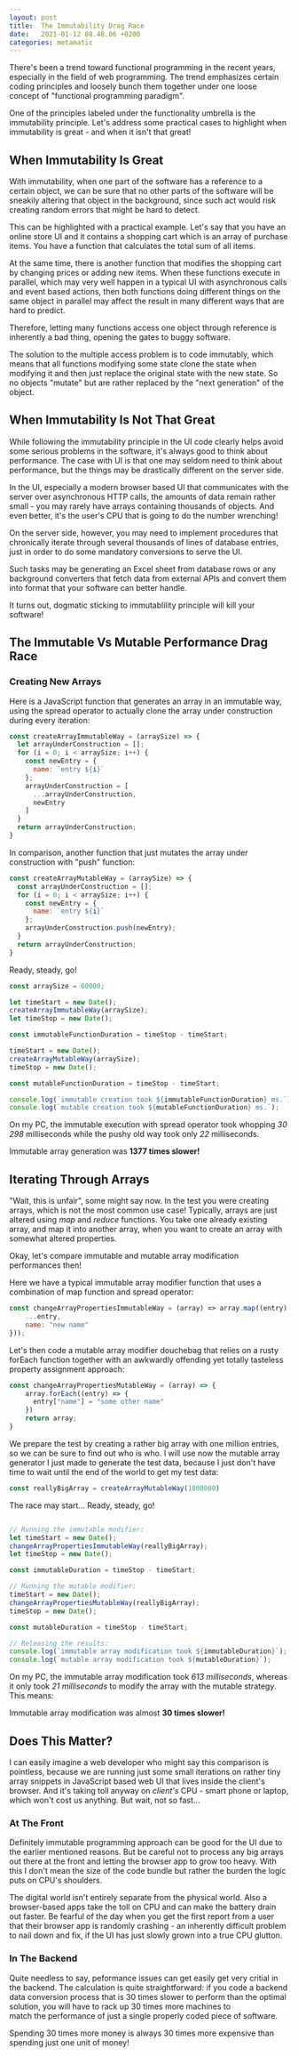 ```yaml
---
layout: post
title:  The Immutability Drag Race
date:   2021-01-12 08.48.06 +0200
categories: metamatic
---
```


There's been a trend toward functional programming in the recent years,
especially in the field of web programming. The trend emphasizes
certain coding principles and loosely bunch them together under one
loose concept of "functional programming paradigm".

One of the principles labeled under the functionality umbrella is
the immutability principle. Let's address some practical cases
to highlight when immutability is great - and when it isn't that great!

## When Immutability Is Great

With immutability, when one part of the software
has a reference to a certain object, we can be sure that no
other parts of the software will be sneakily altering that object
in the background, since such act would risk creating random errors
that might be hard to detect.

This can be highlighted with a practical example. Let's say that
you have an online store UI and it contains a
shopping cart which is an array of purchase items. You have
a function that calculates the total sum of all items. 

At the same time, there is another function that modifies the shopping
cart by changing prices or adding new items. When these functions
execute in parallel, which may very well happen in a typical UI
with asynchronous calls and event based actions, then both functions doing
different things on the same object in parallel may affect the result
in many different ways that are hard to predict. 

Therefore, letting many functions access one object through 
reference is inherently a bad thing, opening the gates to buggy software.

The solution to the multiple access problem is to code immutably,
which means that all functions modifying some state clone the state when
modifying it and then just replace the original state with the new 
state. So no objects "mutate" but are rather replaced by the "next
generation" of the object.

## When Immutability Is Not That Great

While following the immutability principle in the UI code clearly
helps avoid some serious problems in the software, it's always
good to think about performance. The case with UI is that one may
seldom need to think about performance, but the things may be drastically
different on the server side.

In the UI, especially a modern browser based UI that communicates
with the server over asynchronous HTTP calls, the amounts of data 
remain rather small - you may rarely have arrays containing thousands
of objects. And even better, it's the user's CPU that is going to do
the number wrenching!

On the server side, however, you may need to implement procedures
that chronically iterate through several thousands of lines of database
entries, just in order to do some mandatory conversions to serve the UI.

Such tasks may be generating an Excel sheet from database rows or
any background converters that fetch data from external APIs and convert
them into format that your software can better handle.

It turns out, dogmatic sticking to immutablility principle will kill
your software!

## The Immutable Vs Mutable Performance Drag Race

### Creating New Arrays 

Here is a JavaScript function that generates an array in an immutable way,
using the spread operator to actually clone the array under construction
during every iteration:

```JavaScript
const createArrayImmutableWay = (arraySize) => {
  let arrayUnderConstruction = [];
  for (i = 0; i < arraySize; i++) {
    const newEntry = {
      name: `entry ${i}`
    };
    arrayUnderConstruction = [
      ...arrayUnderConstruction,
      newEntry
    ]
  }  
  return arrayUnderConstruction;
}
```

In comparison, another function that just mutates the array under construction
with "push" function:

```JavaScript
const createArrayMutableWay = (arraySize) => {
  const arrayUnderConstruction = [];
  for (i = 0; i < arraySize; i++) {
    const newEntry = {
      name: `entry ${i}`
    };
    arrayUnderConstruction.push(newEntry);
  }  
  return arrayUnderConstruction;
}
```

Ready, steady, go!

```JavaScript
const arraySize = 60000;

let timeStart = new Date();
createArrayImmutableWay(arraySize);
let timeStop = new Date();

const immutableFunctionDuration = timeStop - timeStart;

timeStart = new Date();
createArrayMutableWay(arraySize);
timeStop = new Date();

const mutableFunctionDuration = timeStop - timeStart;

console.log(`immutable creation took ${immutableFunctionDuration} ms.`);
console.log(`mutable creation took ${mutableFunctionDuration} ms.`);
```

On my PC, the immutable execution with spread operator took whopping 
*30 298* milliseconds while the pushy old way took only *22* milliseconds.

Immutable array generation was **1377 times slower!**

## Iterating Through Arrays

"Wait, this is unfair", some might say now. In the test you were
creating arrays, which is not the most common use case! 
Typically, arrays are just altered using *map* and *reduce* functions.
You take one already existing array, and map it into another array,
when you want to create an array with somewhat altered properties.

Okay, let's compare immutable and mutable array modification performances then!

Here we have a typical immutable array modifier function that uses 
a combination of map function and spread operator:

```JavaScript
const changeArrayPropertiesImmutableWay = (array) => array.map((entry) => ({
    ...entry,
    name: "new name"
}));
```

Let's then code a mutable array modifier douchebag that relies on 
a rusty forEach function together with an awkwardly offending 
yet totally tasteless property assignment approach:

```JavaScript
const changeArrayPropertiesMutableWay = (array) => {
    array.forEach((entry) => {
      entry["name"] = "some other name"
    })
    return array;
}
```

We prepare the test by creating a rather big array with one million entries, 
so we can be sure to find out who is who. I will use now the mutable 
array generator I just made to generate the test data, because I just don't
have time to wait until the end of the world to get my test data:

```JavaScript
const reallyBigArray = createArrayMutableWay(1000000)
```

The race may start... Ready, steady, go!

```JavaScript

// Running the immutable modifier:
let timeStart = new Date();
changeArrayPropertiesImmutableWay(reallyBigArray);
let timeStop = new Date();

const immutableDuration = timeStop - timeStart;

// Running the mutable modifier:
timeStart = new Date();
changeArrayPropertiesMutableWay(reallyBigArray);
timeStop = new Date();

const mutableDuration = timeStop - timeStart;

// Releasing the results:
console.log(`immutable array modification took ${immutableDuration}`);
console.log(`mutable array modification took ${mutableDuration}`);
```

On my PC, the immutable array modification took *613 milliseconds*,
whereas it only took *21 milliseconds* to modify the array with the
mutable strategy. This means: 

Immutable array modification was almost **30 times slower!**

## Does This Matter?

I can easily imagine a web developer who might say this comparison is pointless, 
because we are running just some small iterations on rather tiny array snippets 
in JavaScript based web UI that lives inside the client's browser.
And it's taking toll anyway on *client's* CPU - smart phone or laptop,
which won't cost us anything. But wait, not so fast...

### At The Front

Definitely immutable programming approach can be good for the UI due to
the earlier mentioned reasons. But be careful not to process any big arrays 
out there at the front and letting the browser app to grow too heavy.
With this I don't mean the size of the code bundle but rather the burden
the logic puts on CPU's shoulders. 

The digital world isn't entirely separate from the physical world. 
Also a browser-based  apps take the toll on CPU and can make the battery drain out faster.
Be fearful of the day when you get the first report from a user
that their browser app is randomly crashing - an inherently difficult
problem to nail down and fix, if the UI has just slowly grown into a true CPU glutton.

### In The Backend

Quite needless to say, peformance issues can get easily get very critial 
in the backend. The calculation is quite straightforward: if you code
a backend data conversion process that is 30 times slower to perform
than the optimal solution, you will have to rack up 30 times more machines to  
match the performance of just a single properly coded piece of software.

Spending 30 times more money is always 30 times more expensive 
than spending just one unit of money!
